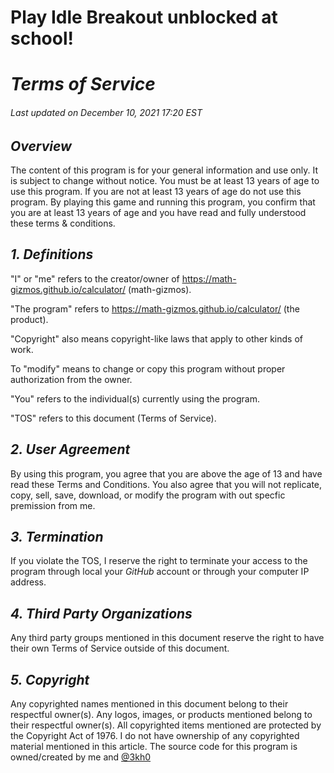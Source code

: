 # **Play Idle Breakout unblocked at school!**

#  *Terms of Service* 
###### Last updated on  *December 10, 2021 17:20 EST*

## *Overview*
The content of this program is for your general information and use only. It is subject to change without notice. You must be at least 13 years of age to use this program. If you are not at least 13 years of age do not use this program. By playing this game and running this program, you confirm that you are at least 13 years of age and you have read and fully understood these terms & conditions.

##  *1. Definitions* 
  "I" or "me" refers to the creator/owner of https://math-gizmos.github.io/calculator/ (math-gizmos).

  "The program" refers to https://math-gizmos.github.io/calculator/ (the product).

  "Copyright" also means copyright-like laws that apply to other kinds of work.

To "modify" means to change or copy this program without proper authorization from the owner.

  "You" refers to the individual(s) currently using the program.

  "TOS" refers to this document (Terms of Service).

## *2. User Agreement*
  By using this program, you agree that you are above the age of 13 and have read these Terms and Conditions. You also agree that you will not replicate, copy, sell, save, download, or modify the program with out specfic premission from me. 

##  *3. Termination*
  If you violate the TOS, I reserve the right to terminate your access to the program through local your  *GitHub*  account or through your computer IP address. 

##  *4. Third Party Organizations*
  Any third party groups mentioned in this document reserve the right to have their own Terms of Service outside of this document.

##  *5. Copyright* 

  Any copyrighted names mentioned in this document belong to their respectful owner(s). Any logos, images, or products mentioned belong to their respectful owner(s). All copyrighted items mentioned are protected by the Copyright Act of 1976. I do not have ownership of any copyrighted material mentioned in this article. The source code for this program is owned/created by me and [@3kh0](https://github.com/3kh0)
